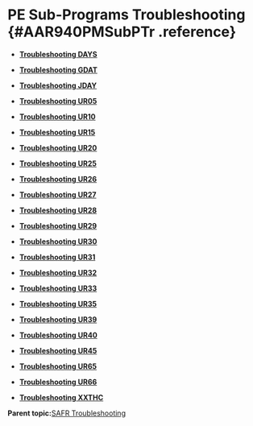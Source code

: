 # PE Sub-Programs Troubleshooting {#AAR940PMSubPTr .reference}

-   **[Troubleshooting DAYS](../html/PERZZDAYS.md)**  

-   **[Troubleshooting GDAT](../html/PERZZGDAT.md)**  

-   **[Troubleshooting JDAY](../html/PERZZJDAY.md)**  

-   **[Troubleshooting UR05](../html/PERZZUR05.md)**  

-   **[Troubleshooting UR10](../html/PERZZUR10.md)**  

-   **[Troubleshooting UR15](../html/PERZZUR15.md)**  

-   **[Troubleshooting UR20](../html/PERZZUR20.md)**  

-   **[Troubleshooting UR25](../html/PERZZUR25.md)**  

-   **[Troubleshooting UR26](../html/PERZZUR26.md)**  

-   **[Troubleshooting UR27](../html/PERZZUR27.md)**  

-   **[Troubleshooting UR28](../html/PERZZUR28.md)**  

-   **[Troubleshooting UR29](../html/PERZZUR29.md)**  

-   **[Troubleshooting UR30](../html/PERZZUR30.md)**  

-   **[Troubleshooting UR31](../html/PERZZUR31.md)**  

-   **[Troubleshooting UR32](../html/PERZZUR32.md)**  

-   **[Troubleshooting UR33](../html/PERZZUR33.md)**  

-   **[Troubleshooting UR35](../html/PERZZUR35.md)**  

-   **[Troubleshooting UR39](../html/PERZZUR39.md)**  

-   **[Troubleshooting UR40](../html/PERZZUR40.md)**  

-   **[Troubleshooting UR45](../html/PERZZUR45.md)**  

-   **[Troubleshooting UR65](../html/PERZZUR65.md)**  

-   **[Troubleshooting UR66](../html/PERZZUR66.md)**  

-   **[Troubleshooting XXTHC](../html/PERZZXXTHC.md)**  


**Parent topic:**[SAFR Troubleshooting](../html/AAR900SAFRTr.md)

